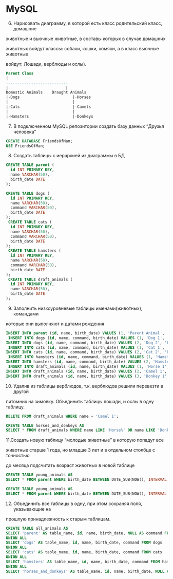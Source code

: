 # MySQL

6. Нарисовать диаграмму, в которой есть класс родительский класс, домашние

животные и вьючные животные, в составы которых в случае домашних

животных войдут классы: собаки, кошки, хомяки, а в класс вьючные животные

войдут: Лошади, верблюды и ослы).

```sql
Parent Class
|
---------------------------
|                         |
Domestic Animals    Draught Animals
|-Dogs                       |-Horses
|                            |
|-Cats                       |-Camels
|                            |
|-Hamsters                   |-Donkeys
```

7. В подключенном MySQL репозитории создать базу данных “Друзья человека”

```sql
CREATE DATABASE FriendsOfMan;
USE FriendsOfMan;
```

8. Создать таблицы с иерархией из диаграммы в БД

```sql
CREATE TABLE parent ( 
  id INT PRIMARY KEY, 
  name VARCHAR(50), 
  birth_date DATE 
);

CREATE TABLE dogs ( 
  id INT PRIMARY KEY, 
  name VARCHAR(50), 
  command VARCHAR(50), 
  birth_date DATE 
); 
 CREATE TABLE cats ( 
  id INT PRIMARY KEY, 
  name VARCHAR(50), 
  command VARCHAR(50), 
  birth_date DATE 
); 
 CREATE TABLE hamsters ( 
  id INT PRIMARY KEY, 
  name VARCHAR(50), 
  command VARCHAR(50), 
  birth_date DATE 
); 
 CREATE TABLE draft_animals ( 
  id INT PRIMARY KEY, 
  name VARCHAR(50), 
  birth_date DATE 
);

```

9. Заполнить низкоуровневые таблицы именами(животных), командами

которые они выполняют и датами рождения

```sql
INSERT INTO parent (id, name, birth_date) VALUES (1, 'Parent Animal', '2020-01-01'); 
 INSERT INTO dogs (id, name, command, birth_date) VALUES (1, 'Dog 1', 'Sit', '2019-05-10'); 
INSERT INTO dogs (id, name, command, birth_date) VALUES (2, 'Dog 2', 'Fetch', '2020-02-20'); 
 INSERT INTO cats (id, name, command, birth_date) VALUES (1, 'Cat 1', 'Meow', '2018-11-15'); 
INSERT INTO cats (id, name, command, birth_date) VALUES (2, 'Cat 2', 'Purr', '2019-07-25'); 
 INSERT INTO hamsters (id, name, command, birth_date) VALUES (1, 'Hamster 1', 'Run on Wheel', '2020-04-05'); 
INSERT INTO hamsters (id, name, command, birth_date) VALUES (2, 'Hamster 2', 'Eat Seeds', '2020-06-15'); 
 INSERT INTO draft_animals (id, name, birth_date) VALUES (1, 'Horse 1', '2017-09-12'); 
INSERT INTO draft_animals (id, name, birth_date) VALUES (2, 'Camel 1', '2016-03-20'); 
INSERT INTO draft_animals (id, name, birth_date) VALUES (3, 'Donkey 1', '2019-12-03');
```

10. Удалив из таблицы верблюдов, т.к. верблюдов решили перевезти в другой

питомник на зимовку. Объединить таблицы лошади, и ослы в одну таблицу.

```sql
DELETE FROM draft_animals WHERE name = 'Camel 1';

CREATE TABLE horses_and_donkeys AS 
SELECT * FROM draft_animals WHERE name LIKE 'Horse%' OR name LIKE 'Donkey%';
```

11.Создать новую таблицу “молодые животные” в которую попадут все

животные старше 1 года, но младше 3 лет и в отдельном столбце с точностью

до месяца подсчитать возраст животных в новой таблице

```sql
CREATE TABLE young_animals AS 
SELECT * FROM parent WHERE birth_date BETWEEN DATE_SUB(NOW(), INTERVAL 3 YEAR) AND DATE_SUB(NOW(), INTERVAL 1 YEAR);

CREATE TABLE young_animals AS 
SELECT * FROM parent WHERE birth_date BETWEEN DATE_SUB(NOW(), INTERVAL 3 YEAR) AND DATE_SUB(NOW(), INTERVAL 1 YEAR);
```

12. Объединить все таблицы в одну, при этом сохраняя поля, указывающие на

прошлую принадлежность к старым таблицам.

```sql
CREATE TABLE all_animals AS 
SELECT 'parent' AS table_name, id, name, birth_date, NULL AS command FROM parent 
UNION ALL 
SELECT 'dogs' AS table_name, id, name, birth_date, command FROM dogs 
UNION ALL 
SELECT 'cats' AS table_name, id, name, birth_date, command FROM cats 
UNION ALL 
SELECT 'hamsters' AS table_name, id, name, birth_date, command FROM hamsters 
UNION ALL 
SELECT 'horses_and_donkeys' AS table_name, id, name, birth_date, NULL AS command FROM horses_and_donkeys;
```